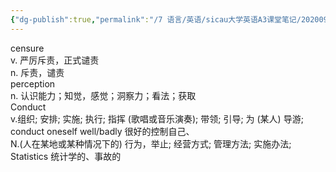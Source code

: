 ```yaml
---
{"dg-publish":true,"permalink":"/7 语言/英语/sicau大学英语A3课堂笔记/20200924/","title":"20200924"}
---
```



censure  
v\. 严厉斥责，正式谴责  
n\. 斥责，谴责  
perception  
n\. 认识能力；知觉，感觉；洞察力；看法；获取  
Conduct  
v.组织; 安排; 实施; 执行; 指挥 (歌唱或音乐演奏); 带领; 引导; 为 (某人) 导游; conduct oneself well/badly 很好的控制自己、  
N.(人在某地或某种情况下的) 行为，举止; 经营方式; 管理方法; 实施办法;  
Statistics 统计学的、事故的

